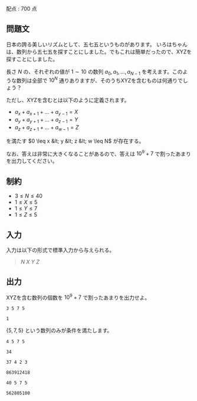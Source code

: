 配点 : $700$ 点

## 問題文

日本の誇る美しいリズムとして、五七五というものがあります。
いろはちゃんは、数列から五七五を探すことにしました。でもこれは簡単だったので、XYZを探すことにしました。

長さ $N$ の、それぞれの値が $1 \sim 10$ の数列 $a_0, a_1, ..., a_{N-1}$ を考えます。このような数列は全部で $10^N$ 通りありますが、そのうちXYZを含むものは何通りでしょう？

ただし、XYZを含むとは以下のように定義されます。

- $a_x + a_{x+1} + ... + a_{y-1} = X$
- $a_y + a_{y+1} + ... + a_{z-1} = Y$
- $a_z + a_{z+1} + ... + a_{w-1} = Z$

を満たす $0 \leq x &lt; y &lt; z &lt; w \leq N$ が存在する。

なお、答えは非常に大きくなることがあるので、答えは $10^9+7$ で割ったあまりを出力してください。

## 制約

- $3 \leq N \leq 40$
- $1 \leq X \leq 5$
- $1 \leq Y \leq 7$
- $1 \leq Z \leq 5$

## 入力

入力は以下の形式で標準入力から与えられる。

> $N$ $X$ $Y$ $Z$

## 出力

XYZを含む数列の個数を $10^9+7$ で割ったあまりを出力せよ。

```input1
3 5 7 5
```

```output1
1
```

$\{5,7,5\}$ という数列のみが条件を満たします。

```input2
4 5 7 5
```

```output2
34
```

```input3
37 4 2 3
```

```output3
863912418
```

```input4
40 5 7 5
```

```output4
562805100
```